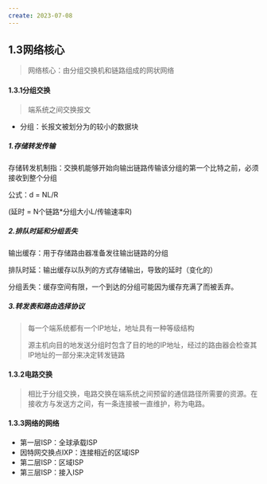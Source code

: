 ```yaml
---
create: 2023-07-08
---
```

## 1.3网络核心

> 网络核心：由分组交换机和链路组成的网状网络

#### 1.3.1分组交换

> 端系统之间交换报文

* 分组：长报文被划分为的较小的数据块

##### 1.存储转发传输

存储转发机制指：交换机能够开始向输出链路传输该分组的第一个比特之前，必须接收到整个分组

公式：d = NL/R

(延时 = N个链路*分组大小L/传输速率R)

##### 2.排队时延和分组丢失

输出缓存：用于存储路由器准备发往输出链路的分组

排队时延：输出缓存以队列的方式存储输出，导致的延时（变化的）

分组丢失：缓存空间有限，一个到达的分组可能因为缓存充满了而被丢弃。

##### 3.转发表和路由选择协议

> 每一个端系统都有一个IP地址，地址具有一种等级结构
>
> 源主机向目的地发送分组时包含了目的地的IP地址，经过的路由器会检查其IP地址的一部分来决定转发链路

#### 1.3.2电路交换

> 相比于分组交换，电路交换在端系统之间预留的通信路径所需要的资源。在接收方与发送方之间，有一条连接被一直维护，称为电路。

#### 1.3.3网络的网络

* 第一层ISP：全球承载ISP
* 因特网交换点IXP：连接相近的区域ISP
* 第二层ISP：区域ISP
* 第三层ISP：接入ISP